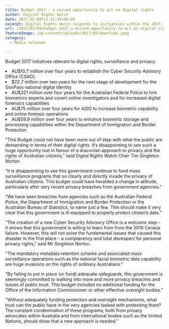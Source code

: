 ```yaml
---
title: Budget 2017 – a missed opportunity to act on digital rights
author: Digital Rights Watch
date: 2017-05-09T11:21:45+00:00
excerpt: Digital Rights Watch responds to initiatives within the 2017-18 Federal Budget.
url: /2017/05/09/budget-2017-a-missed-opportunity-to-act-on-digital-rights/
featureImage: /wp-content/uploads/2017/05/download.jpeg
category:
  - Media releases

---
```

<span style="font-weight: 400;">Budget 2017 initiatives relevant to digital rights, surveillance and privacy:</span>

<li style="font-weight: 400;">
  <span style="font-weight: 400;">AU$10.7 million over four years to establish the Cyber Security Advisory Office (CSAO).</span>
</li>
<li style="font-weight: 400;">
  <span style="font-weight: 400;">$22.7 million over two years for the next stage of development for the GovPass national digital identity</span>
</li>
<li style="font-weight: 400;">
  <span style="font-weight: 400;">AU$321 million over four years for the Australian Federal Police to hire biometrics experts and covert online investigators and for increased digital forensics capabilities</span>
</li>
<li style="font-weight: 400;">
  <span style="font-weight: 400;">AU$75 million over four years for ASIO to increase biometric capability and online forensic operations</span>
</li>
<li style="font-weight: 400;">
  <span style="font-weight: 400;">AU$59.9 million over four years to enhance biometric storage and processing capabilities within the Department of Immigration and Border Protection</span>
</li>

<span style="font-weight: 400;">"This Budget could not have been more out of step with what the public are demanding in terms of their digital rights. It&#8217;s disappointing to see such a huge opportunity lost in favour of a draconian approach to privacy and the rights of Australian citizens,&#8221; said Digital Rights Watch Chair Tim Singleton Norton.</span>

<span style="font-weight: 400;">&#8220;It is disappointing to see this government continue to fund mass surveillance programs that so clearly and directly invade the privacy of Australian citizens. This budget could have heralded a change in attitude, particularly after very recent privacy breaches from government agencies.&#8221;</span>

<span style="font-weight: 400;">&#8220;We have seen breaches from agencies such as the Australian Federal Police, the Department of Immigration and Border Protection or the Australian Bureau of Statistics, to name just a few. This should make it very clear that this government is ill-equipped to properly protect citizen&#8217;s data.&#8221;</span>

&#8220;The creation of a new Cyber Security Advisory Office is a welcome step &#8211; it shows that this government is willing to learn from from the 2016 Census failure. However, this will not solve the fundamental issues that caused this disaster in the first place &#8211; a complacency and total disrespect for personal privacy rights,&#8221; said Mr Singleton Norton.

<span style="font-weight: 400;">"The mandatory metadata retention scheme and associated mass surveillance operations such as the national facial biometric data capability are huge invasions on the rights of ordinary Australians."</span>

"By failing to put in place (or fund) adequate safeguards, this government is seemingly committed to walking into more and more privacy breaches and issues of public trust. This budget included no additional funding for the Office of the Information Commissioner or other effective oversight bodies.&#8221;

<span style="font-weight: 400;">"Without adequately funding protection and oversight mechanisms, what trust can the public have in the very agencies tasked with protecting them? The constant condemnation of these programs, both from privacy advocates within Australia and from international bodies such as the United Nations, should show that a new approach is needed."</span>
